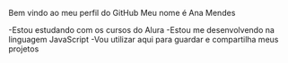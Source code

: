 Bem vindo ao meu perfil do GitHub
Meu nome é Ana Mendes

-Estou estudando com os cursos do Alura
-Estou me desenvolvendo na linguagem JavaScript
-Vou utilizar aqui para guardar e compartilha meus projetos
